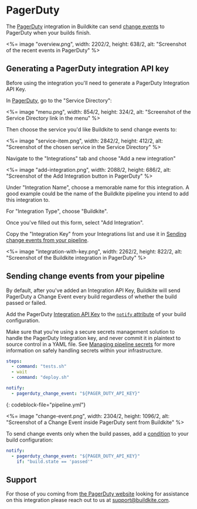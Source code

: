 # PagerDuty

The [PagerDuty](http://pagerduty.com/) integration in Buildkite can send [change events](https://support.pagerduty.com/docs/change-events) to PagerDuty when your builds finish.

<%= image "overview.png", width: 2202/2, height: 638/2, alt: "Screenshot of the recent events in PagerDuty" %>

## Generating a PagerDuty integration API key

Before using the integration you'll need to generate a PagerDuty Integration API Key.

In [PagerDuty](http://pagerduty.com/), go to the "Service Directory":

<%= image "menu.png", width: 854/2, height: 324/2, alt: "Screenshot of the Service Directory link in the menu" %>

Then choose the service you'd like Buildkite to send change events to:

<%= image "service-item.png", width: 2842/2, height: 412/2, alt: "Screenshot of the chosen service in the Service Directory" %>

Navigate to the "Integrations" tab and choose "Add a new integration"

<%= image "add-integration.png", width: 2088/2, height: 686/2, alt: "Screenshot of the Add Integration button in PagerDuty" %>

Under "Integration Name", choose a memorable name for this integration. A good example could be the name of the Buildkite pipeline you intend to add this integration to.

For "Integration Type", choose "Buildkite".

Once you've filled out this form, select "Add Integration".

Copy the "Integration Key" from your Integrations list and use it in [Sending change events from your pipeline](#sending-change-events-from-your-pipeline).

<%= image "integration-with-key.png", width: 2262/2, height: 822/2, alt: "Screenshot of the Buildkite integration in PagerDuty" %>

## Sending change events from your pipeline

By default, after you've added an Integration API Key, Buildkite will send PagerDuty a Change Event every build regardless of whether the build passed or failed.

Add the PagerDuty [Integration API Key](#generating-a-pagerduty-integration-api-key) to the [`notify` attribute](/docs/pipelines/notifications) of your build configuration.

Make sure that you're using a secure secrets management solution to handle the PagerDuty Integration key, and never commit it in plaintext to source control in a YAML file. See [Managing pipeline secrets](/docs/pipelines/secrets) for more information on safely handling secrets within your infrastructure.

```yaml
steps:
  - command: "tests.sh"
  - wait
  - command: "deploy.sh"

notify:
  - pagerduty_change_event: "${PAGER_DUTY_API_KEY}"
```

{: codeblock-file="pipeline.yml"}

<%= image "change-event.png", width: 2304/2, height: 1096/2, alt: "Screenshot of a Change Event inside PagerDuty sent from Buildkite" %>

To send change events only when the build passes, add a [condition](/docs/pipelines/conditionals) to your build configuration:

```yaml
notify:
  - pagerduty_change_event: "${PAGER_DUTY_API_KEY}"
    if: "build.state == 'passed'"
```

## Support

For those of you coming from [the PagerDuty website](https://pagerduty.com) looking for assistance on this integration please reach out to us at [support@buildkite.com](mailto:support@buildkite.com?subject=PagerDuty%20Change%20Events%20Integration).

